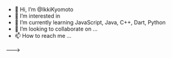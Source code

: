 - 👋 Hi, I’m @IkkiKyomoto
- 👀 I’m interested in 
- 🌱 I’m currently learning JavaScript, Java, C++, Dart, Python
- 💞️ I’m looking to collaborate on ...
- 📫 How to reach me ...
<!---
<p align="left"> 
  <img alt="Top Langs" height="150px" src="https://github-readme-stats.vercel.app/api/top-langs/?username=IkkiKyomoto&layout=compact&show_icons=true&theme=onedark" />
  <img alt="github stats" height="150px" src="https://github-readme-stats.vercel.app/api?username=IkkiKyomoto&theme=onedark&show_icons=ture" />
</p>
<!---
IkkiKyomoto/IkkiKyomoto is a ✨ special ✨ repository because its `README.md` (this file) appears on your GitHub profile.
You can click the Preview link to take a look at your changes.
--->
--->
